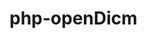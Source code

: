 # php-openDicm

<?php
// 設定 API 端點 URL 和 API 密鑰
$apiUrl = 'http://your-opendcim-url/api/endpoint';
$apiKey = 'your-api-key';  // 用您自己的 API 密鑰

// 設定 cURL 選項
$ch = curl_init();
curl_setopt($ch, CURLOPT_URL, $apiUrl);
curl_setopt($ch, CURLOPT_RETURNTRANSFER, true);
curl_setopt($ch, C URLOPT_HTTPHEADER, array(
    'Authorization: Bearer ' . $apiKey,  // 設定 API key
    'Content-Type: application/json'      // 設定內容類型
));

// 執行 API 請求並取得回應
$response = curl_exec($ch);

// 檢查是否有錯誤
if(curl_errno($ch)) {
    echo 'Curl error: ' . curl_error($ch);
} else {
    // 輸出 API 回應
    echo 'Response from OpenDCIM: ' . $response;
}

// 關閉 cURL 資源
curl_close($ch);
?>
